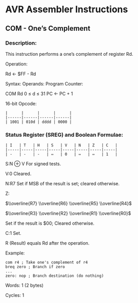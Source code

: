 AVR Assembler Instructions
==========================

COM - One’s Complement
----------------------

### <a href="" id="N14A6F"></a> Description:

This instruction performs a one’s complement of register Rd.

Operation:

Rd ← $FF - Rd

Syntax: Operands: Program Counter:

COM Rd 0 ≤ d ≤ 31 PC ← PC + 1

16-bit Opcode:

```
|      |      |      |      |
|------|------|------|------|
| 1001 | 010d | dddd | 0000 |
```
### <a href="" id="N14A96"></a> Status Register (SREG) and Boolean Formulae:

```
| I   | T   | H   | S   | V   | N   | Z   | C   |
|-----|-----|-----|-----|-----|-----|-----|-----|
| -   | -   | -   | ⇔   | 0   | ⇔   | ⇔   | 1   |
```
S:N ⊕ V For signed tests.

V:0 Cleared.

N:R7 Set if MSB of the result is set; cleared otherwise.

Z:

$\\overline{R7} \\overline{R6} \\overline{R5} \\overline{R4}$

$\\overline{R3} \\overline{R2} \\overline{R1} \\overline{R0}$

Set if the result is $00; Cleared otherwise.

C:1 Set.

R (Result) equals Rd after the operation.

Example:

``` programlisting
com r4 ; Take one's complement of r4
breq zero ; Branch if zero
...
zero: nop ; Branch destination (do nothing)
```

Words: 1 (2 bytes)

Cycles: 1

